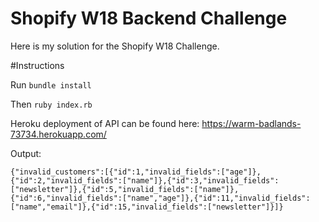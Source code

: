 Shopify W18 Backend Challenge
===================
Here is my solution for the Shopify W18 Challenge. 


#Instructions


Run 	``` bundle install ```


Then ``` ruby index.rb ```

Heroku deployment of API can be found here: https://warm-badlands-73734.herokuapp.com/

Output:

```
{"invalid_customers":[{"id":1,"invalid_fields":["age"]},{"id":2,"invalid_fields":["name"]},{"id":3,"invalid_fields":["newsletter"]},{"id":5,"invalid_fields":["name"]},{"id":6,"invalid_fields":["name","age"]},{"id":11,"invalid_fields":["name","email"]},{"id":15,"invalid_fields":["newsletter"]}]}
```
